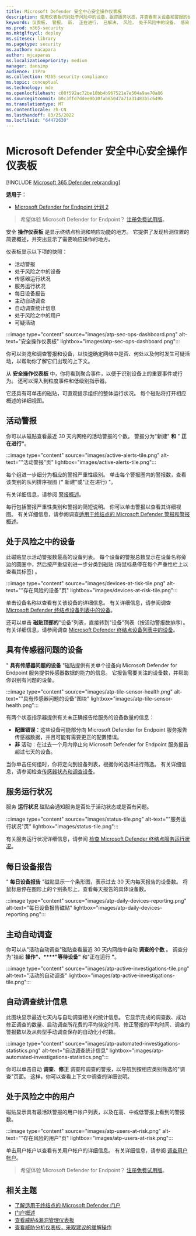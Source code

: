 ```yaml
---
title: Microsoft Defender 安全中心安全操作仪表板
description: 使用仪表板识别处于风险中的设备，跟踪服务状态，并查看有关设备和警报的统计信息和信息。
keywords: 仪表板， 警报， 新， 正在进行， 已解决， 风险， 处于风险中的设备， 感染， 报告， 统计信息， 图表， 图形， 运行状况， 活动恶意软件检测， 威胁类别， 类别， 密码窃取程序， 勒索软件， 攻击， 威胁， 低严重性， 活动恶意软件
ms.prod: m365-security
ms.mktglfcycl: deploy
ms.sitesec: library
ms.pagetype: security
ms.author: macapara
author: mjcaparas
ms.localizationpriority: medium
manager: dansimp
audience: ITPro
ms.collection: M365-security-compliance
ms.topic: conceptual
ms.technology: mde
ms.openlocfilehash: c08f592ac72be10bb4b967521e7e504a9ae70a86
ms.sourcegitcommit: b0c3ffd7ddee9b30fab85047a71a31483b5c649b
ms.translationtype: MT
ms.contentlocale: zh-CN
ms.lasthandoff: 03/25/2022
ms.locfileid: "64472630"
---
```

# <a name="microsoft-defender-security-center-security-operations-dashboard"></a>Microsoft Defender 安全中心安全操作仪表板

[!INCLUDE [Microsoft 365 Defender rebranding](../../includes/microsoft-defender.md)]


**适用于：**
- [Microsoft Defender for Endpoint 计划 2](https://go.microsoft.com/fwlink/?linkid=2154037)

> 希望体验 Microsoft Defender for Endpoint？ [注册免费试用版](https://signup.microsoft.com/create-account/signup?products=7f379fee-c4f9-4278-b0a1-e4c8c2fcdf7e&ru=https://aka.ms/MDEp2OpenTrial?ocid=docs-wdatp-secopsdashboard-abovefoldlink)。

安全 **操作仪表板** 是显示终结点检测和响应功能的地方。 它提供了发现检测位置的简要概述，并突出显示了需要响应操作的地方。

仪表板显示以下项的快照：

- 活动警报
- 处于风险之中的设备
- 传感器运行状况
- 服务运行状况
- 每日设备报告
- 主动自动调查
- 自动调查统计信息
- 处于风险之中的用户
- 可疑活动

:::image type="content" source="images/atp-sec-ops-dashboard.png" alt-text="安全操作仪表板" lightbox="images/atp-sec-ops-dashboard.png":::

你可以浏览和调查警报和设备，以快速确定网络中是否、何处以及何时发生可疑活动，以帮助你了解它们出现的上下文。

从 **安全操作仪表板** 中，你将看到聚合事件，以便于识别设备上的重要事件或行为。 还可以深入到粒度事件和低级别指示器。

它还具有可单击的磁贴，可直观提示组织的整体运行状况。 每个磁贴将打开相应概述的详细视图。

## <a name="active-alerts"></a>活动警报

你可以从磁贴查看最近 30 天内网络的活动警报的个数。 警报分为"新建" **和** " **正在进行"**。

:::image type="content" source="images/active-alerts-tile.png" alt-text="&quot;活动警报&quot;页" lightbox="images/active-alerts-tile.png":::

每个组进一步细分为相应的警报严重性级别。 单击每个警报圈内的警报数，查看该类别的队列排序视图 (**"** 新建"或"正在进行) "。

有关详细信息，请参阅 [警报概述](alerts-queue.md)。

每行包括警报严重性类别和警报的简短说明。 你可以单击警报以查看其详细视图。 有关详细信息，请参阅调查[适用于终结点的 Microsoft Defender 警报](investigate-alerts.md)[和警报概述](alerts-queue.md)。

## <a name="devices-at-risk"></a>处于风险之中的设备

此磁贴显示活动警报数最高的设备列表。 每个设备的警报总数显示在设备名称旁边的圆圈中，然后按严重级别进一步分类到磁贴 (将鼠标悬停在每个严重性栏上以查看其标签) 。

:::image type="content" source="images/devices-at-risk-tile.png" alt-text="&quot;存在风险的设备&quot;页" lightbox="images/devices-at-risk-tile.png":::

单击设备名称以查看有关该设备的详细信息。 有关详细信息，请参阅调查 [Microsoft Defender 终结点设备列表中的设备](investigate-machines.md)。

还可以单击 **磁贴顶部的**"设备"列表，直接转到"设备"列表（按活动警报数排序）。 有关详细信息，请参阅调查 [Microsoft Defender 终结点设备列表中的设备](investigate-machines.md)。

## <a name="devices-with-sensor-issues"></a>具有传感器问题的设备

" **具有传感器问题的设备** "磁贴提供有关单个设备向 Microsoft Defender for Endpoint 服务提供传感器数据的能力的信息。 它报告需要关注的设备数，并帮助你识别有问题的设备。

:::image type="content" source="images/atp-tile-sensor-health.png" alt-text="&quot;具有传感器问题的设备&quot;图块" lightbox="images/atp-tile-sensor-health.png":::

有两个状态指示器提供有关未正确报告给服务的设备数量的信息：

- **配置错误**：这些设备可能部分向 Microsoft Defender for Endpoint 服务报告传感器数据，并且可能有需要更正的配置错误。
- **非** 活动：在过去一个月内停止向 Microsoft Defender for Endpoint 服务报告超过七天的设备。

当你单击任何组时，你将定向到设备列表，根据你的选择进行筛选。 有关详细信息，请参阅检查[传感器状态和](check-sensor-status.md)[调查设备](investigate-machines.md)。

## <a name="service-health"></a>服务运行状况

服务 **运行状况** 磁贴会通知服务是否处于活动状态或是否有问题。

:::image type="content" source="images/status-tile.png" alt-text="&quot;服务运行状况&quot;页" lightbox="images/status-tile.png":::

有关服务运行状况详细信息，请参阅 [检查 Microsoft Defender 终结点服务运行状况](service-status.md)。

## <a name="daily-devices-reporting"></a>每日设备报告

" **每日设备报告** "磁贴显示一个条形图，表示过去 30 天内每天报告的设备数。 将鼠标悬停在图形上的个别条形上，查看每天报告的具体设备数。

:::image type="content" source="images/atp-daily-devices-reporting.png" alt-text="每日设备报告磁贴" lightbox="images/atp-daily-devices-reporting.png":::

## <a name="active-automated-investigations"></a>主动自动调查

你可以从"活动自动调查"磁贴查看最近 30 天内网络中自动 **调查的个数** 。 调查分为"挂起 **操作"、****"等待设备"** 和"正在运行 **"**。

:::image type="content" source="images/atp-active-investigations-tile.png" alt-text="活动的自动调查" lightbox="images/atp-active-investigations-tile.png":::

## <a name="automated-investigations-statistics"></a>自动调查统计信息

此图块显示最近七天内与自动调查相关的统计信息。 它显示完成的调查数、成功修正调查的数量、启动调查所花费的平均待定时间、修正警报的平均时间、调查的警报数以及从典型手动调查保存的自动化小时数。 

:::image type="content" source="images/atp-automated-investigations-statistics.png" alt-text="自动调查统计信息" lightbox="images/atp-automated-investigations-statistics.png":::

你可以单击自动 **调查**、**修正** 调查和调查的警报，以导航到按相应类别筛选的"调查"页面。 这样，你可以查看上下文中调查的详细说明。

## <a name="users-at-risk"></a>处于风险之中的用户

磁贴显示具有最活跃警报的用户帐户列表，以及在高、中或低警报上看到的警报数。 

:::image type="content" source="images/atp-users-at-risk.png" alt-text="&quot;存在风险的用户&quot;页" lightbox="images/atp-users-at-risk.png":::

单击用户帐户以查看有关用户帐户的详细信息。 有关详细信息，请参阅 [调查用户帐户](investigate-user.md)。

> 希望体验 Microsoft Defender for Endpoint？ [注册免费试用版](https://signup.microsoft.com/create-account/signup?products=7f379fee-c4f9-4278-b0a1-e4c8c2fcdf7e&ru=https://aka.ms/MDEp2OpenTrial?ocid=docs-wdatp-secopsdashboard-belowfoldlink)。

## <a name="related-topics"></a>相关主题

- [了解适用于终结点的 Microsoft Defender 门户](use.md)
- [门户概述](portal-overview.md)
- [查看威胁&漏洞管理仪表板](tvm-dashboard-insights.md)
- [查看威胁分析仪表板，采取建议的缓解操作](threat-analytics.md)

